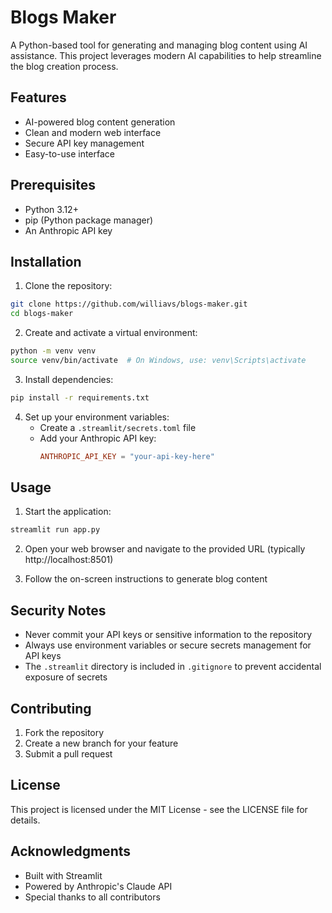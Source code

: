 # Blogs Maker

A Python-based tool for generating and managing blog content using AI assistance. This project leverages modern AI capabilities to help streamline the blog creation process.

## Features

- AI-powered blog content generation
- Clean and modern web interface
- Secure API key management
- Easy-to-use interface

## Prerequisites

- Python 3.12+
- pip (Python package manager)
- An Anthropic API key

## Installation

1. Clone the repository:
```bash
git clone https://github.com/williavs/blogs-maker.git
cd blogs-maker
```

2. Create and activate a virtual environment:
```bash
python -m venv venv
source venv/bin/activate  # On Windows, use: venv\Scripts\activate
```

3. Install dependencies:
```bash
pip install -r requirements.txt
```

4. Set up your environment variables:
   - Create a `.streamlit/secrets.toml` file
   - Add your Anthropic API key:
     ```toml
     ANTHROPIC_API_KEY = "your-api-key-here"
     ```

## Usage

1. Start the application:
```bash
streamlit run app.py
```

2. Open your web browser and navigate to the provided URL (typically http://localhost:8501)

3. Follow the on-screen instructions to generate blog content

## Security Notes

- Never commit your API keys or sensitive information to the repository
- Always use environment variables or secure secrets management for API keys
- The `.streamlit` directory is included in `.gitignore` to prevent accidental exposure of secrets

## Contributing

1. Fork the repository
2. Create a new branch for your feature
3. Submit a pull request

## License

This project is licensed under the MIT License - see the LICENSE file for details.

## Acknowledgments

- Built with Streamlit
- Powered by Anthropic's Claude API
- Special thanks to all contributors 